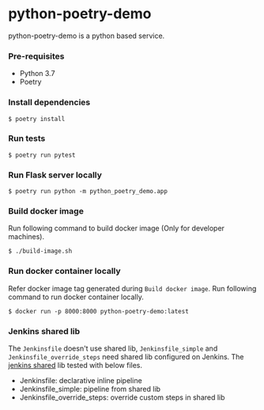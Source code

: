 # python-poetry-demo

python-poetry-demo is a python based service.

### Pre-requisites
- Python 3.7
- Poetry

### Install dependencies
`$ poetry install`

### Run tests
`$ poetry run pytest`

### Run Flask server locally
`$ poetry run python -m python_poetry_demo.app`

### Build docker image
Run following command to build docker image (Only for developer machines). 

`$ ./build-image.sh`

### Run docker container locally
Refer docker image tag generated during `Build docker image`.
Run following command to run docker container locally.

`$ docker run -p 8000:8000 python-poetry-demo:latest`

### Jenkins shared lib

The `Jenkinsfile` doesn't use shared lib, `Jenkinsfile_simple` and `Jenkinsfile_override_steps` need shared lib configured on Jenkins.
The [jenkins shared](https://github.com/rajanpatil/jenkins-shared-lib) lib tested with below files.

- Jenkinsfile: declarative inline pipeline
- Jenkinsfile_simple: pipeline from shared lib
- Jenkinsfile_override_steps: override custom steps in shared lib
